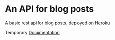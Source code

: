 # An API for blog posts
A basic rest api for blog posts.
[deployed on Heroku](https://alexsblogapi.herokuapp.com/posts)


Temporary [Documentation](https://documenter.getpostman.com/view/2970494/RWgja2WL)

